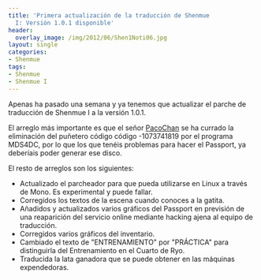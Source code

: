 ```yaml
---
title: 'Primera actualización de la traducción de Shenmue
  I: Versión 1.0.1 disponible'
header:
  overlay_image: /img/2012/06/Shen1Noti06.jpg
layout: single
categories:
- Shenmue
tags:
- Shenmue
- Shenmue I
---
```

Apenas ha pasado una semana y ya tenemos que actualizar el parche 
de traducción de Shenmue I a la versión 1.0.1.

El arreglo más importante es que el señor [PacoChan](http://pacochan.tales-tra.com/) 
se ha currado la eliminación del puñetero código código -1073741819 por el 
programa MDS4DC, por lo que los que tenéis problemas para hacer el Passport, 
ya deberíais poder generar ese disco.

El resto de arreglos son los siguientes:  
- Actualizado el parcheador para que pueda utilizarse en Linux a través 
de Mono. Es experimental y puede fallar.  
- Corregidos los textos de la escena cuando conoces a la gatita.  
- Añadidos y actualizados varios gráficos del Passport en previsión de una 
reaparición del servicio online mediante hacking ajena al equipo de traducción.  
- Corregidos varios gráficos del inventario.  
- Cambiado el texto de "ENTRENAMIENTO" por "PRÁCTICA" para distinguirla 
del Entrenamiento en el Cuarto de Ryo.  
- Traducida la lata ganadora que se puede obtener en las máquinas 
expendedoras.
